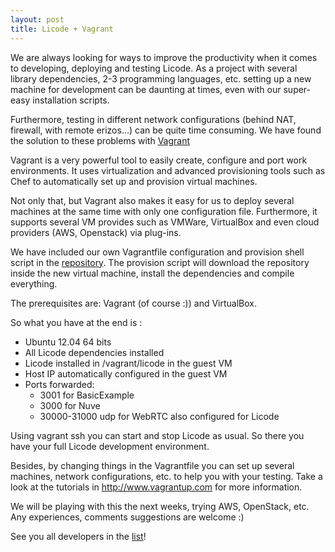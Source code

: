 ```yaml
--- 
layout: post 
title: Licode + Vagrant
--- 
```



We are always looking for ways to improve the productivity when it comes to developing, deploying and testing Licode. As a project with several library dependencies, 2-3 programming languages, etc. setting up a new machine for development can be daunting at times, even with our super-easy installation scripts.

Furthermore, testing in different network configurations (behind NAT, firewall, with remote erizos...) can be quite time consuming.
We have found the solution to these problems with [Vagrant](http://www.vagrantup.com)

Vagrant is a very powerful tool to easily create, configure and port work environments. It uses virtualization and advanced provisioning tools such as Chef to automatically set up and provision virtual machines.

Not only that, but Vagrant also makes it easy for us to deploy several machines at the same time with only one configuration file. Furthermore, it supports several VM provides such as VMWare, VirtualBox and even cloud providers (AWS, Openstack) via plug-ins.

We have included our own Vagrantfile configuration and provision shell script in the [repository](https://github.com/ging/licode/tree/master/extras/vagrant). The provision script will download the repository inside the new virtual machine, install the dependencies and compile everything.

The prerequisites are: Vagrant (of course :)) and VirtualBox.

So what you have at the end is :

* Ubuntu 12.04 64 bits
* All Licode dependencies installed
* Licode installed in /vagrant/licode in the guest VM
* Host IP automatically configured in the guest VM
* Ports forwarded:
    - 3001 for BasicExample
    - 3000 for Nuve
    - 30000-31000 udp for WebRTC also configured for Licode

Using vagrant ssh you can start and stop Licode as usual.
So there you have your full Licode development environment.

Besides, by changing things in the Vagrantfile you can set up several machines, network configurations, etc. to help you with your testing. Take a look at the tutorials in http://www.vagrantup.com for more information. 

We will be playing with this the next weeks, trying AWS, OpenStack, etc. Any experiences, comments suggestions are welcome :)

See you all developers in the [list](http://groups.google.com/group/lynckia)!

